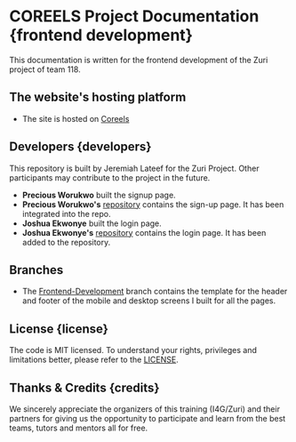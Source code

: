 # COREELS Project Documentation {frontend development}

This documentation is written for the frontend development of the Zuri project of team 118.

## The website's hosting platform

- The site is hosted on [Coreels](https://coreels-team-118.netlify.app/)

## Developers {developers}

This repository is built by Jeremiah Lateef for the Zuri Project. Other participants may contribute to the project in the future.
- **Precious Worukwo** built the signup page.
- **Precious Worukwo's** [repository](https://github.com/Preciousglows/Team-118-Col-Films-Precious) contains the sign-up page. It has been integrated into the repo.
- **Joshua Ekwonye** built the login page. 
- **Joshua Ekwonye's** [repository](https://github.com/iamjooshua/Team-118-Col-Films/tree/main/Team-118-Col-Films-21-frontend-development-Login-Page) contains the login page. It has been added to the repository. 

## Branches
- The [Frontend-Development](https://github.com/jeremiahlateef/Team-118-Col-Films-21/tree/frontend-development-Jeremiah-%2321) branch contains the template for the header and footer of the mobile and desktop screens I built for all the pages. 

## License {license}

The code is MIT licensed. To understand your rights, privileges and limitations better, please refer to the [LICENSE](LICENSE "License File").

## Thanks & Credits {credits}

We sincerely appreciate the organizers of this training (I4G/Zuri) and their partners for giving us the opportunity to participate and learn from the best teams, tutors and mentors all for free.
